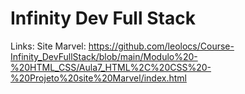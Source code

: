 # Infinity Dev Full Stack
Links:
Site Marvel: https://github.com/leolocs/Course-Infinity_DevFullStack/blob/main/Modulo%20-%20HTML_CSS/Aula7_HTML%2C%20CSS%20-%20Projeto%20site%20Marvel/index.html

